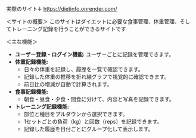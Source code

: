 実際のサイト↓
https://dietinfo.onrender.com/

＜サイトの概要＞
このサイトはダイエットに必要な食事管理、体重管理、そしてトレーニング記録を行うことができるサイトです

＜主な機能＞
- **ユーザー登録・ログイン機能:** ユーザーごとに記録を管理できます。
- **体重記録機能:**
    - 日々の体重を記録し、履歴を一覧で確認できます。
    - 記録した体重の推移を折れ線グラフで視覚的に確認できます。
    - 前日比の増減が自動で計算されます。
- **食事記録機能:**
    - 朝食・昼食・夕食・間食に分けて、内容と写真を記録できます。
- **トレーニング記録機能:**
    - 部位と種目をプルダウンから選択できます。
    - 1セットごとの負荷（kg）と回数（reps）を記録できます。
    - 記録した履歴を日付ごとにグループ化して表示します。
